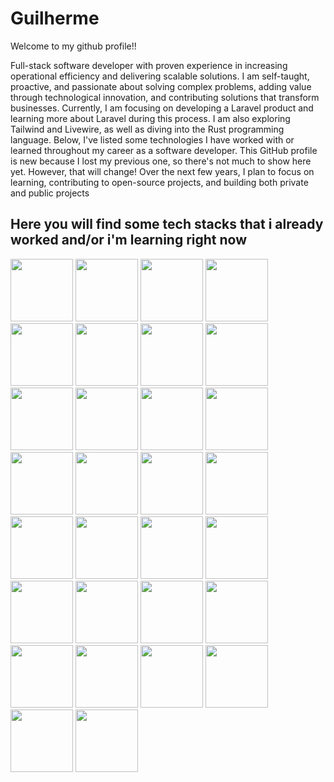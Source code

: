 # Guilherme
Welcome to my github profile!!

Full-stack software developer with proven experience in increasing operational efficiency and delivering scalable solutions. I am self-taught, proactive, and passionate about solving complex problems, adding value through technological innovation, and contributing solutions that transform businesses.
Currently, I am focusing on developing a Laravel product and learning more about Laravel during this process. I am also exploring Tailwind and Livewire, as well as diving into the Rust programming language. Below, I've listed some technologies I have worked with or learned throughout my career as a software developer.
This GitHub profile is new because I lost my previous one, so there's not much to show here yet. However, that will change! Over the next few years, I plan to focus on learning, contributing to open-source projects, and building both private and public projects

## Here you will find some tech stacks that i already worked and/or i'm learning right now

<img width="100px" margin-right="20px" src="https://cdn.jsdelivr.net/gh/devicons/devicon@latest/icons/php/php-original.svg" /> <img width="100px" src="https://cdn.jsdelivr.net/gh/devicons/devicon@latest/icons/laravel/laravel-original.svg" />
<img width="100px" src="https://cdn.jsdelivr.net/gh/devicons/devicon@latest/icons/vuejs/vuejs-original.svg" />
<img width="100px" src="https://cdn.jsdelivr.net/gh/devicons/devicon@latest/icons/livewire/livewire-original-wordmark.svg" />
<img width="100px" src="https://cdn.jsdelivr.net/gh/devicons/devicon@latest/icons/tailwindcss/tailwindcss-original-wordmark.svg" />
<img width="100px" src="https://cdn.jsdelivr.net/gh/devicons/devicon@latest/icons/python/python-original.svg" />
<img width="100px" src="https://cdn.jsdelivr.net/gh/devicons/devicon@latest/icons/pandas/pandas-original.svg" />
<img width="100px" src="https://cdn.jsdelivr.net/gh/devicons/devicon@latest/icons/csharp/csharp-original.svg" />
<img width="100px" src="https://cdn.jsdelivr.net/gh/devicons/devicon@latest/icons/dotnetcore/dotnetcore-original.svg" />
<img width="100px" src="https://cdn.jsdelivr.net/gh/devicons/devicon@latest/icons/mysql/mysql-original.svg" />
<img width="100px" src="https://cdn.jsdelivr.net/gh/devicons/devicon@latest/icons/mongodb/mongodb-original.svg" />
<img width="100px" src="https://cdn.jsdelivr.net/gh/devicons/devicon@latest/icons/docker/docker-original.svg" />
<img width="100px" src="https://cdn.jsdelivr.net/gh/devicons/devicon@latest/icons/git/git-original.svg" /> <img width="100px" src="https://cdn.jsdelivr.net/gh/devicons/devicon@latest/icons/bitbucket/bitbucket-original.svg" /> <img width="100px" src="https://cdn.jsdelivr.net/gh/devicons/devicon@latest/icons/gitlab/gitlab-original.svg" />
<img width="100px" src="https://cdn.jsdelivr.net/gh/devicons/devicon@latest/icons/amazonwebservices/amazonwebservices-original-wordmark.svg" />
<img width="100px" src="https://cdn.jsdelivr.net/gh/devicons/devicon@latest/icons/axios/axios-plain.svg" />
<img width="100px" src="https://cdn.jsdelivr.net/gh/devicons/devicon@latest/icons/bash/bash-original.svg" />
<img width="100px" src="https://cdn.jsdelivr.net/gh/devicons/devicon@latest/icons/composer/composer-original.svg" />
<img width="100px" src="https://cdn.jsdelivr.net/gh/devicons/devicon@latest/icons/javascript/javascript-original.svg" />
<img width="100px" src="https://cdn.jsdelivr.net/gh/devicons/devicon@latest/icons/linux/linux-original.svg" />
<img width="100px" src="https://cdn.jsdelivr.net/gh/devicons/devicon@latest/icons/nginx/nginx-original.svg" />
<img width="100px" src="https://cdn.jsdelivr.net/gh/devicons/devicon@latest/icons/npm/npm-original-wordmark.svg" />
<img width="100px" src="https://cdn.jsdelivr.net/gh/devicons/devicon@latest/icons/oauth/oauth-original.svg" />
<img width="100px" src="https://cdn.jsdelivr.net/gh/devicons/devicon@latest/icons/postman/postman-original.svg" />
<img width="100px" src="https://cdn.jsdelivr.net/gh/devicons/devicon@latest/icons/redis/redis-original.svg" />
<img width="100px" src="https://cdn.jsdelivr.net/gh/devicons/devicon@latest/icons/rust/rust-original.svg" />
<img width="100px" src="https://cdn.jsdelivr.net/gh/devicons/devicon@latest/icons/selenium/selenium-original.svg" />
<img width="100px" src="https://cdn.jsdelivr.net/gh/devicons/devicon@latest/icons/ssh/ssh-original-wordmark.svg" />
<img width="100px" src="https://cdn.jsdelivr.net/gh/devicons/devicon@latest/icons/vite/vite-original-wordmark.svg" />






